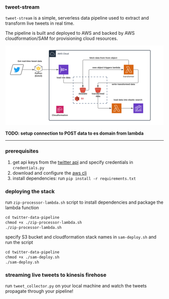 ### tweet-stream

`tweet-stream` is a simple, serverless data pipeline used to extract and transform live tweets in real time.  

The pipeline is built and deployed to AWS and backed by AWS cloudformation/SAM for provisioning cloud resources. 

![data-pipeline](https://github.com/chojust4/files/blob/main/aws-data-pipeline.png)

**TODO: setup connection to POST data to es domain from lambda**

---

### prerequisites

1. get api keys from the [twitter api](https://developer.twitter.com/en/docs) and specify credentials in `credentials.py`
2. download and configure the [aws cli](https://docs.aws.amazon.com/cli/latest/userguide/cli-chap-configure.html)
3. install dependencies: run `pip install -r requirements.txt`

### deploying the stack

run `zip-processor-lambda.sh` script to install dependencies and package the lambda function

```shell
cd twitter-data-pipeline
chmod +x ./zip-processor-lambda.sh
./zip-processor-lambda.sh
```

specify S3 bucket and cloudformation stack names in `sam-deploy.sh` and run the script

```shell
cd twitter-data-pipeline
chmod +x ./sam-deploy.sh
./sam-deploy.sh
```

### streaming live tweets to kinesis firehose

run `tweet_collector.py` on your local machine and watch the tweets propagate through your pipeline!
